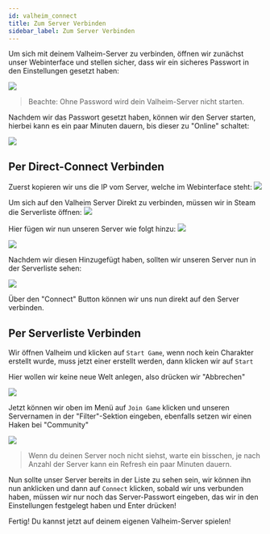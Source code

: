```yaml
---
id: valheim_connect
title: Zum Server Verbinden
sidebar_label: Zum Server Verbinden
---
```


Um sich mit deinem Valheim-Server zu verbinden, öffnen wir zunächst unser Webinterface und stellen sicher, dass wir ein sicheres Passwort in den Einstellungen gesetzt haben:

![](https://screensaver01.zap-hosting.com/index.php/s/bjZzJ9jJFSidAnw/preview)

> Beachte: Ohne Password wird dein Valheim-Server nicht starten.

Nachdem wir das Passwort gesetzt haben, können wir den Server starten, hierbei kann es ein paar Minuten dauern, bis dieser zu "Online" schaltet:

![](https://screensaver01.zap-hosting.com/index.php/s/D83iNmMQHtJmgTp/preview)

## Per Direct-Connect Verbinden

Zuerst kopieren wir uns die IP vom Server, welche im Webinterface steht:
![](https://screensaver01.zap-hosting.com/index.php/s/NJZoDEsmo6H8Bdc/preview)


Um sich auf den Valheim Server Direkt zu verbinden, müssen wir in Steam die Serverliste öffnen:
![](https://screensaver01.zap-hosting.com/index.php/s/WaPYS6qowjidXjm/preview)

Hier fügen wir nun unseren Server wie folgt hinzu:
![](https://screensaver01.zap-hosting.com/index.php/s/ymSyerFEkCCKzyc/preview)

![](https://screensaver01.zap-hosting.com/index.php/s/PM5MkKTksKqPwpP/preview)

Nachdem wir diesen Hinzugefügt haben, sollten wir unseren Server nun in der Serverliste sehen:

![](https://screensaver01.zap-hosting.com/index.php/s/BBiyLn2QdffQCrX/preview)

Über den "Connect" Button können wir uns nun direkt auf den Server verbinden.


## Per Serverliste Verbinden
Wir öffnen Valheim und klicken auf `Start Game`, wenn noch kein Charakter erstellt wurde, muss jetzt einer erstellt werden, dann klicken wir auf `Start`

Hier wollen wir keine neue Welt anlegen, also drücken wir "Abbrechen"

![](https://screensaver01.zap-hosting.com/index.php/s/8LetLjTjmgyBf2a/preview)

Jetzt können wir oben im Menü auf `Join Game` klicken und unseren Servernamen in der "Filter"-Sektion eingeben, ebenfalls setzen wir einen Haken bei "Community"

![](https://screensaver01.zap-hosting.com/index.php/s/YJg8Mj35RbXwtJH/preview)

> Wenn du deinen Server noch nicht siehst, warte ein bisschen, je nach Anzahl der Server kann ein Refresh ein paar Minuten dauern.

Nun sollte unser Server bereits in der Liste zu sehen sein, wir können ihn nun anklicken und dann auf `Connect` klicken, sobald wir uns verbunden haben, müssen wir nur noch das Server-Passwort eingeben, das wir in den Einstellungen festgelegt haben und Enter drücken!

Fertig! Du kannst jetzt auf deinem eigenen Valheim-Server spielen!

